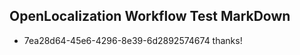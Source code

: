 ## OpenLocalization Workflow Test MarkDown
* 7ea28d64-45e6-4296-8e39-6d2892574674 thanks!

<!--HONumber=Aug16_HO4-->


